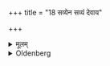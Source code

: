 +++
title = "18 सव्येन सव्यं देवाय"

+++

<details><summary>मूलम्</summary>

सव्येन सव्यं देवाय त्वेति १८
</details>

<details><summary>Oldenberg</summary>

18. His left shoulder with his left (hand) with (the formula), 'To the god Savitr̥ (I give) thee (in charge)' (l.l. 24).
</details>
